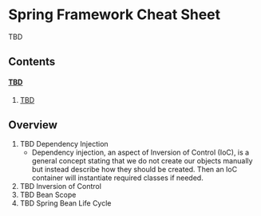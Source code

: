 # Spring Framework Cheat Sheet

TBD

## Contents

#### [TBD](#TBD)

1. [TBD](#TBD)

## Overview

1. TBD Dependency Injection
   - Dependency injection, an aspect of Inversion of Control (IoC), is a general concept stating that we do not create our objects manually but instead describe how they should be created. Then an IoC container will instantiate required classes if needed.
1. TBD Inversion of Control
1. TBD Bean Scope
1. TBD Spring Bean Life Cycle
